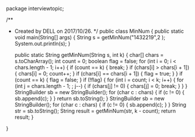 package interviewtopic;

/**
 * Created by DELL on 2017/10/26.
 */
public class MinNum {
    public static void main(String[] args) {
        String s = getMinNum("1432219",2 );
        System.out.println(s);
    }

    public static String getMinNum(String s, int k) {
        char[] chars = s.toCharArray();
        int count = 0;
        boolean flag = false;
        for (int i = 0; i < chars.length - 1; i++) {
            if (count == k) {
                break;
            }
            if (chars[i] > chars[i + 1]) {
                chars[i] = 0;
                count++;
            }
            if (chars[i] == chars[i + 1]) {
                flag = true;
            }
        }
        if (count == k) {
            flag = false;
        }
        if (!flag) {
            for (int i = count; i < k; i++) {
                for (int j = chars.length - 1; ; j--) {
                    if (chars[j] != 0) {
                        chars[j] = 0;
                        break;
                    }
                }
            }
            StringBuilder sb = new StringBuilder();
            for (char c : chars) {
                if (c != 0) {
                    sb.append(c);
                }
            }
            return sb.toString();
        }
        StringBuilder sb = new StringBuilder();
        for (char c : chars) {
            if (c != 0) {
                sb.append(c);
            }
        }
        String str = sb.toString();
        String result = getMinNum(str, k - count);
        return result;
    }

}
